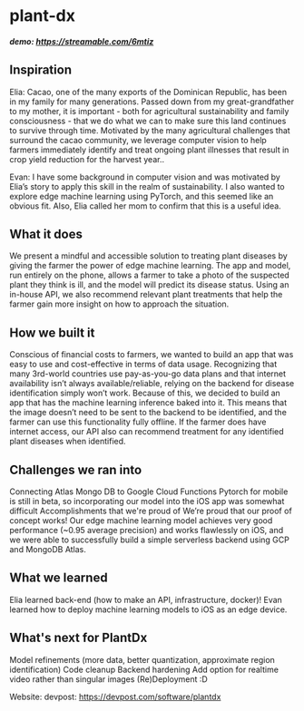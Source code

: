 # plant-dx

##### demo: https://streamable.com/6mtiz

## Inspiration
Elia: Cacao, one of the many exports of the Dominican Republic, has been in my family for many generations. Passed down from my great-grandfather to my mother, it is important - both for agricultural sustainability and family consciousness - that we do what we can to make sure this land continues to survive through time. Motivated by the many agricultural challenges that surround the cacao community, we leverage computer vision to help farmers immediately identify and treat ongoing plant illnesses that result in crop yield reduction for the harvest year..

Evan: I have some background in computer vision and was motivated by Elia’s story to apply this skill in the realm of sustainability. I also wanted to explore edge machine learning using PyTorch, and this seemed like an obvious fit. Also, Elia called her mom to confirm that this is a useful idea.

## What it does
We present a mindful and accessible solution to treating plant diseases by giving the farmer the power of edge machine learning. The app and model, run entirely on the phone, allows a farmer to take a photo of the suspected plant they think is ill, and the model will predict its disease status. Using an in-house API, we also recommend relevant plant treatments that help the farmer gain more insight on how to approach the situation.

## How we built it
Conscious of financial costs to farmers, we wanted to build an app that was easy to use and cost-effective in terms of data usage. Recognizing that many 3rd-world countries use pay-as-you-go data plans and that internet availability isn’t always available/reliable, relying on the backend for disease identification simply won’t work. Because of this, we decided to build an app that has the machine learning inference baked into it. This means that the image doesn’t need to be sent to the backend to be identified, and the farmer can use this functionality fully offline. If the farmer does have internet access, our API also can recommend treatment for any identified plant diseases when identified.

## Challenges we ran into
Connecting Atlas Mongo DB to Google Cloud Functions
Pytorch for mobile is still in beta, so incorporating our model into the iOS app was somewhat difficult
Accomplishments that we're proud of
We’re proud that our proof of concept works! Our edge machine learning model achieves very good performance (~0.95 average precision) and works flawlessly on iOS, and we were able to successfully build a simple serverless backend using GCP and MongoDB Atlas.

## What we learned
Elia learned back-end (how to make an API, infrastructure, docker)! Evan learned how to deploy machine learning models to iOS as an edge device.

## What's next for PlantDx
Model refinements (more data, better quantization, approximate region identification)
Code cleanup
Backend hardening
Add option for realtime video rather than singular images
(Re)Deployment :D



Website: devpost: https://devpost.com/software/plantdx



